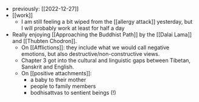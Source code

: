 - previously: [[2022-12-27]]
- [[work]]
  - I am still feeling a bit wiped from the [[allergy attack]] yesterday, but I will probably work at least for half a day
- Really enjoying [[Approaching the Buddhist Path]] by the [[Dalai Lama]] and [[Thubten Chodron]].
  - On [[Afflictions]]: they include what we would call negative emotions, but also destructive/non-constructive views.
  - Chapter 3 got into the cultural and linguistic gaps between Tibetan, Sanskrit and English.
  - On [[positive attachments]]:
    - a baby to their mother
    - people to family members
    - bodhisattvas to sentient beings (!)

